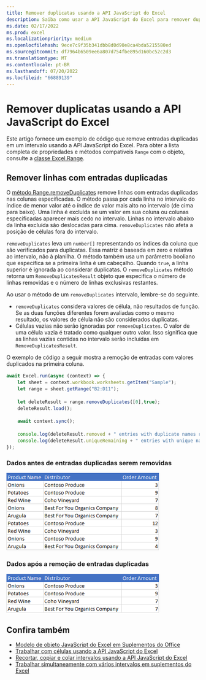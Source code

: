 ```yaml
---
title: Remover duplicatas usando a API JavaScript do Excel
description: Saiba como usar a API JavaScript do Excel para remover duplicatas.
ms.date: 02/17/2022
ms.prod: excel
ms.localizationpriority: medium
ms.openlocfilehash: 9ece7c9f35b341dbb8d0d90e8ca4bda5215580ed
ms.sourcegitcommit: df7964b6509ee6a807d754fbe895d160bc52c2d3
ms.translationtype: MT
ms.contentlocale: pt-BR
ms.lasthandoff: 07/20/2022
ms.locfileid: "66889139"
---
```

# <a name="remove-duplicates-using-the-excel-javascript-api"></a>Remover duplicatas usando a API JavaScript do Excel

Este artigo fornece um exemplo de código que remove entradas duplicadas em um intervalo usando a API JavaScript do Excel. Para obter a lista completa de propriedades e métodos compatíveis `Range` com o objeto, consulte a [classe Excel.Range](/javascript/api/excel/excel.range).

## <a name="remove-rows-with-duplicate-entries"></a>Remover linhas com entradas duplicadas

O [método Range.removeDuplicates](/javascript/api/excel/excel.range#excel-excel-range-removeduplicates-member(1)) remove linhas com entradas duplicadas nas colunas especificadas. O método passa por cada linha no intervalo do índice de menor valor até o índice de valor mais alto no intervalo (de cima para baixo). Uma linha é excluída se um valor em sua coluna ou colunas especificadas aparecer mais cedo no intervalo. Linhas no intervalo abaixo da linha excluída são deslocadas para cima. `removeDuplicates` não afeta a posição de células fora do intervalo.

`removeDuplicates` leva um `number[]` representando os índices da coluna que são verificados para duplicatas. Essa matriz é baseada em zero e relativa ao intervalo, não à planilha. O método também usa um parâmetro booliano que especifica se a primeira linha é um cabeçalho. Quando `true`, a linha superior é ignorada ao considerar duplicatas. O `removeDuplicates` método retorna um `RemoveDuplicatesResult` objeto que especifica o número de linhas removidas e o número de linhas exclusivas restantes.

Ao usar o método de um `removeDuplicates` intervalo, lembre-se do seguinte.

- `removeDuplicates` considera valores de célula, não resultados de função. Se as duas funções diferentes forem avaliadas como o mesmo resultado, os valores de célula não são considerados duplicatas.
- Células vazias não serão ignoradas por `removeDuplicates`. O valor de uma célula vazia é tratado como qualquer outro valor. Isso significa que as linhas vazias contidas no intervalo serão incluídas em `RemoveDuplicatesResult`.

O exemplo de código a seguir mostra a remoção de entradas com valores duplicados na primeira coluna.

```js
await Excel.run(async (context) => {
    let sheet = context.workbook.worksheets.getItem("Sample");
    let range = sheet.getRange("B2:D11");

    let deleteResult = range.removeDuplicates([0],true);
    deleteResult.load();

    await context.sync();

    console.log(deleteResult.removed + " entries with duplicate names removed.");
    console.log(deleteResult.uniqueRemaining + " entries with unique names remain in the range.");
});
```

### <a name="data-before-duplicate-entries-are-removed"></a>Dados antes de entradas duplicadas serem removidas

![Dados no Excel antes que o método remove duplicatas do intervalo tenha sido executado.](../images/excel-ranges-remove-duplicates-before.png)

### <a name="data-after-duplicate-entries-are-removed"></a>Dados após a remoção de entradas duplicadas

![Dados no Excel após a execução do método remove duplicates do intervalo.](../images/excel-ranges-remove-duplicates-after.png)

## <a name="see-also"></a>Confira também

- [Modelo de objeto JavaScript do Excel em Suplementos do Office](excel-add-ins-core-concepts.md)
- [Trabalhar com células usando a API JavaScript do Excel](excel-add-ins-cells.md)
- [Recortar, copiar e colar intervalos usando a API JavaScript do Excel](excel-add-ins-ranges-cut-copy-paste.md)
- [Trabalhar simultaneamente com vários intervalos em suplementos do Excel](excel-add-ins-multiple-ranges.md)
